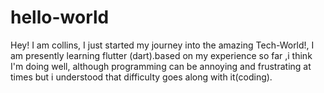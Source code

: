 # hello-world


Hey!
I am collins, I just started my journey into the amazing Tech-World!, I am presently learning flutter (dart).based on my experience so far ,i think I'm doing well, although programming can be annoying and frustrating at times but i understood that difficulty goes along with it(coding). 
